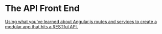 # The API Front End

[Using what you've learned about Angular.js routes and services to create a modular app that hits a RESTful API.](http://www.vikingcodeschool.com)
